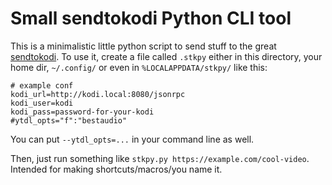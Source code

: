 # Small sendtokodi Python CLI tool

This is a minimalistic little python script to send stuff to the great [sendtokodi](https://github.com/firsttris/plugin.video.sendtokodi). To use it, create a file called `.stkpy` either in this directory, your home dir, `~/.config/` or even in `%LOCALAPPDATA/stkpy/` like this:

```
# example conf
kodi_url=http://kodi.local:8080/jsonrpc
kodi_user=kodi
kodi_pass=password-for-your-kodi
#ytdl_opts="f":"bestaudio"
```
You can put `--ytdl_opts=...` in your command line as well.

Then, just run something like `stkpy.py https://example.com/cool-video`. Intended for making shortcuts/macros/you name it.


